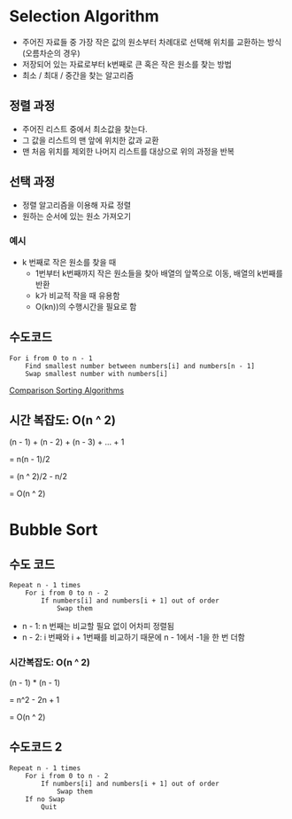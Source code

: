 # Selection Algorithm

- 주어진 자료들 중 가장 작은 값의 원소부터 차례대로 선택해 위치를 교환하는 방식(오름차순의 경우)
- 저장되어 있는 자료로부터 k번째로 큰 혹은 작은 원소를 찾는 방법
- 최소 / 최대 / 중간을 찾는 알고리즘

## 정렬 과정

- 주어진 리스트 중에서 최소값을 찾는다.
- 그 값을 리스트의 맨 앞에 위치한 값과 교환
- 맨 처음 위치를 제외한 나머지 리스트를 대상으로 위의 과정을 반복

## 선택 과정

- 정렬 알고리즘을 이용해 자료 정렬
- 원하는 순서에 있는 원소 가져오기

### 예시

- k 번째로 작은 원소를 찾을 때
  - 1번부터 k번째까지 작은 원소들을 찾아 배열의 앞쪽으로 이동, 배열의 k번째를 반환
  - k가 비교적 작을 때 유용함
  - O(kn))의 수행시간을 필요로 함

## 수도코드
```
For i from 0 to n - 1
    Find smallest number between numbers[i] and numbers[n - 1]
    Swap smallest number with numbers[i]
```

[Comparison Sorting Algorithms](https://www.cs.usfca.edu/~galles/visualization/ComparisonSort.html)


## 시간 복잡도: O(n ^ 2)
(n - 1) + (n - 2) + (n - 3) + ... + 1

= n(n - 1)/2

= (n ^ 2)/2 - n/2

= O(n ^ 2)

# Bubble Sort
## 수도 코드
```
Repeat n - 1 times
    For i from 0 to n - 2 
        If numbers[i] and numbers[i + 1] out of order
            Swap them
```
- n - 1: n 번째는 비교할 필요 없이 어차피 정렬됨
- n - 2: i 번째와 i + 1번째를 비교하기 때문에 n - 1에서 -1을 한 번 더함

### 시간복잡도: O(n ^ 2)
(n - 1) * (n - 1)

= n^2 - 2n + 1

= O(n ^ 2)

## 수도코드 2
```
Repeat n - 1 times
    For i from 0 to n - 2 
        If numbers[i] and numbers[i + 1] out of order
            Swap them
    If no Swap
        Quit
```
